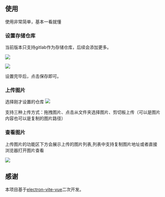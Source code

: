 ## 使用

使用非常简单，基本一看就懂

### 设置存储仓库

当前版本只支持gitlab作为存储仓库，后续会添加更多。

![](https://gitlab.com/api/v4/projects/42641795/repository/files/src%2FOjQKGiCc.png/raw?ref=bbb)

![](https://gitlab.com/api/v4/projects/42641795/repository/files/src%2Fcb2B1fNZ.png/raw?ref=bbb)

设置完毕后，点击保存即可。

### 上传图片

选择刚才设置的仓库
![](https://gitlab.com/api/v4/projects/42641795/repository/files/src%2F81tqODDH.png/raw?ref=bbb)

支持三种上传方式：拖拽图片、点击从文件夹选择图片、剪切板上传（可以是图片内容也可以是复制的图片路径）

### 查看图片

上传图片的功能区下方会展示上传的图片列表,列表中支持复制图片地址或者直接浏览器打开图片查看

![](https://gitlab.com/api/v4/projects/42641795/repository/files/src%2FMR9VfeOQ.png/raw?ref=bbb)

## 感谢

本项目基于[electron-vite-vue](https://github.com/electron-vite/electron-vite-vue)二次开发。